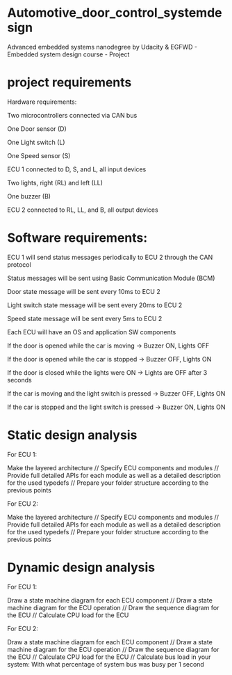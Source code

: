# Automotive_door_control_systemdesign
Advanced embedded systems nanodegree by Udacity &amp; EGFWD - Embedded system design course - Project

# project requirements

Hardware requirements:

Two microcontrollers connected via CAN bus

One Door sensor (D)

One Light switch (L)

One Speed sensor (S)

ECU 1 connected to D, S, and L, all input devices

Two lights, right (RL) and left (LL)

One buzzer (B)

ECU 2 connected to RL, LL, and B, all output devices




# Software requirements:

ECU 1 will send status messages periodically to ECU 2 through the CAN protocol

Status messages will be sent using Basic Communication Module (BCM)

Door state message will be sent every 10ms to ECU 2

Light switch state message will be sent every 20ms to ECU 2

Speed state message will be sent every 5ms to ECU 2

Each ECU will have an OS and application SW components

If the door is opened while the car is moving → Buzzer ON, Lights OFF

If the door is opened while the car is stopped → Buzzer OFF, Lights ON

If the door is closed while the lights were ON → Lights are OFF after 3 seconds

If the car is moving and the light switch is pressed → Buzzer OFF, Lights ON

If the car is stopped and the light switch is pressed → Buzzer ON, Lights ON



# Static design analysis

For ECU 1:

Make the layered architecture // 
Specify ECU components and modules // 
Provide full detailed APIs for each module as well as a detailed description for the used typedefs // 
Prepare your folder structure according to the previous points

For ECU 2:

Make the layered architecture // 
Specify ECU components and modules // 
Provide full detailed APIs for each module as well as a detailed description for the used typedefs // 
Prepare your folder structure according to the previous points


# Dynamic design analysis

For ECU 1:

Draw a state machine diagram for each ECU component // 
Draw a state machine diagram for the ECU operation // 
Draw the sequence diagram for the ECU // 
Calculate CPU load for the ECU


For ECU 2:

Draw a state machine diagram for each ECU component // 
Draw a state machine diagram for the ECU operation // 
Draw the sequence diagram for the ECU // 
Calculate CPU load for the ECU // 
Calculate bus load in your system: With what percentage of system bus was busy per 1 second
